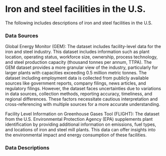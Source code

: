 # Iron and steel facilities in the U.S.

The following includes descriptions of iron and steel facilities in the U.S. 


### Data Sources

Global Energy Monitor (GEM): The dataset includes facility-level data for the iron and steel industry. This dataset includes information such as plant location, operating status, workforce size, ownership, process technology, and steel production capacity (thousand tonnes per annum, TTPA). The GEM dataset provides a more granular view of the industry, particularly for larger plants with capacities exceeding 0.5 million metric tonnes. The dataset including employment data is collected from publicly available sources like government reports, company filings, news articles, and regulatory filings. However, the dataset faces uncertainties due to variations in data sources, collection methods, reporting accuracy, timeliness, and regional differences. These factors necessitate cautious interpretation and cross-referencing with multiple sources for a more accurate understanding.

Facility Level Information on Greenhouse Gases Tool (FLIGHT): The dataset from the U.S. Environmental Protection Agency (EPA) supplements plant identification by providing additional information on emissions, fuel types, and locations of iron and steel mill plants. This data can offer insights into the environmental impact and energy consumption of these facilities.


### Data Descriptions

